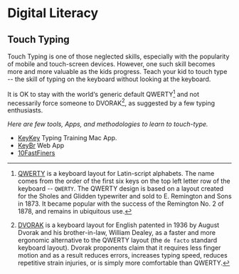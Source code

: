 # Digital Literacy

## Touch Typing

Touch Typing is one of those neglected skills, especially with the popularity of mobile and touch-screen devices. However, one such skill becomes more and more valuable as the kids progress. Teach your kid to touch type -- the skill of typing on the keyboard without looking at the keyboard.

It is OK to stay with the world‘s generic default QWERTY[^QWERTY] and not necessarily force someone to DVORAK[^DVORAK], as suggested by a few typing enthusiasts.

_Here are few tools, Apps, and methodologies to learn to touch-type._

- [KeyKey](https://keykey.ninja) Typing Training Mac App.
- [KeyBr](https://www.keybr.com/) Web App
- [10FastFiners](https://10fastfingers.com/)


[^QWERTY]: [QWERTY](https://en.wikipedia.org/wiki/QWERTY) is a keyboard layout for Latin-script alphabets. The name comes from the order of the first six keys on the top left letter row of the keyboard -- `QWERTY`. The QWERTY design is based on a layout created for the Sholes and Glidden typewriter and sold to E. Remington and Sons in 1873. It became popular with the success of the Remington No. 2 of 1878, and remains in ubiquitous use.

[^DVORAK]: [DVORAK](https://en.wikipedia.org/wiki/Dvorak_keyboard_layout) is a keyboard layout for English patented in 1936 by August Dvorak and his brother-in-law, William Dealey, as a faster and more ergonomic alternative to the QWERTY layout (the `de facto` standard keyboard layout). Dvorak proponents claim that it requires less finger motion and as a result reduces errors, increases typing speed, reduces repetitive strain injuries, or is simply more comfortable than QWERTY.